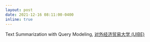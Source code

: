 ```yaml
---
layout: post
date: 2021-12-16 08:11:00-0400
inline: true
---
```


Text Summarization with Query Modeling, [对外经济贸易大学 (UIBE)](http://english.uibe.edu.cn/)